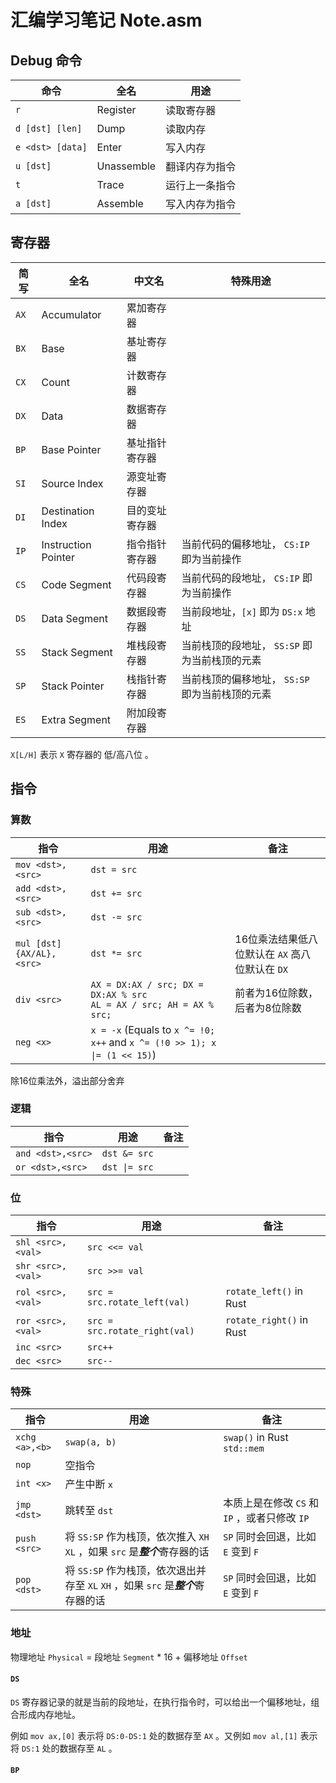 # 汇编学习笔记 Note.asm

## Debug 命令

| 命令             | 全名       | 用途           |
| ---------------- | ---------- | -------------- |
| `r`              | Register   | 读取寄存器     |
| `d [dst] [len]`  | Dump       | 读取内存       |
| `e <dst> [data]` | Enter      | 写入内存       |
| `u [dst]`        | Unassemble | 翻译内存为指令 |
| `t`              | Trace      | 运行上一条指令 |
| `a [dst]`        | Assemble   | 写入内存为指令 |

## 寄存器

| 简写 | 全名                | 中文名         | 特殊用途                                        |
| ---- | ------------------- | -------------- | ----------------------------------------------- |
| `AX` | Accumulator         | 累加寄存器     |                                                 |
| `BX` | Base                | 基址寄存器     |                                                 |
| `CX` | Count               | 计数寄存器     |                                                 |
| `DX` | Data                | 数据寄存器     |                                                 |
| `BP` | Base Pointer        | 基址指针寄存器 |                                                 |
| `SI` | Source Index        | 源变址寄存器   |                                                 |
| `DI` | Destination Index   | 目的变址寄存器 |                                                 |
| `IP` | Instruction Pointer | 指令指针寄存器 | 当前代码的偏移地址， `CS:IP` 即为当前操作       |
| `CS` | Code Segment        | 代码段寄存器   | 当前代码的段地址， `CS:IP` 即为当前操作         |
| `DS` | Data Segment        | 数据段寄存器   | 当前段地址，`[x]` 即为 `DS:x` 地址              |
| `SS` | Stack Segment       | 堆栈段寄存器   | 当前栈顶的段地址， `SS:SP` 即为当前栈顶的元素   |
| `SP` | Stack Pointer       | 栈指针寄存器   | 当前栈顶的偏移地址， `SS:SP` 即为当前栈顶的元素 |
| `ES` | Extra Segment       | 附加段寄存器   |                                                 |

`X[L/H]` 表示 `X` 寄存器的 低/高八位 。

## 指令

### 算数

| 指令                     | 用途                                                                       | 备注                                            |
| ------------------------ | -------------------------------------------------------------------------- | ----------------------------------------------- |
| `mov <dst>,<src>`        | `dst = src`                                                                |                                                 |
| `add <dst>,<src>`        | `dst += src`                                                               |                                                 |
| `sub <dst>,<src>`        | `dst -= src`                                                               |                                                 |
| `mul [dst]{AX/AL},<src>` | `dst *= src`                                                               | 16位乘法结果低八位默认在 `AX` 高八位默认在 `DX` |
| `div <src>`              | `AX = DX:AX / src; DX = DX:AX % src` </br> `AL = AX / src; AH = AX % src;` | 前者为16位除数，后者为8位除数                   |
| `neg <x>`                | `x = -x` (Equals to `x ^= !0; x++` and `x ^= (!0 >> 1); x \|= (1 << 15)`)  |

除16位乘法外，溢出部分舍弃

### 逻辑

| 指令              | 用途          | 备注 |
| ----------------- | ------------- | ---- |
| `and <dst>,<src>` | `dst &= src`  |      |
| `or <dst>,<src>`  | `dst \|= src` |      |

### 位

| 指令              | 用途                          | 备注                     |
| ----------------- | ----------------------------- | ------------------------ |
| `shl <src>,<val>` | `src <<= val`                 |                          |
| `shr <src>,<val>` | `src >>= val`                 |                          |
| `rol <src>,<val>` | `src = src.rotate_left(val)`  | `rotate_left()` in Rust  |
| `ror <src>,<val>` | `src = src.rotate_right(val)` | `rotate_right()` in Rust |
| `inc <src>`       | `src++`                       |                          |
| `dec <src>`       | `src--`                       |                          |

### 特殊

| 指令           | 用途                                                                        | 备注                                          |
| -------------- | --------------------------------------------------------------------------- | --------------------------------------------- |
| `xchg <a>,<b>` | `swap(a, b)`                                                                | `swap()` in Rust `std::mem`                   |
| `nop`          | 空指令                                                                      |                                               |
| `int <x>`      | 产生中断 `x`                                                                |                                               |
| `jmp <dst>`    | 跳转至 `dst`                                                                | 本质上是在修改 `CS` 和 `IP` ，或者只修改 `IP` |
| `push <src>`   | 将 `SS:SP` 作为栈顶，依次推入 `XH` `XL` ，如果 `src` 是***整个***寄存器的话       | `SP` 同时会回退，比如 `E` 变到 `F`            |
| `pop <dst>`    | 将 `SS:SP` 作为栈顶，依次退出并存至 `XL` `XH` ，如果 `src` 是***整个***寄存器的话 | `SP` 同时会回退，比如 `E` 变到 `F`            |

### 地址

物理地址 `Physical` = 段地址 `Segment` * 16 + 偏移地址 `Offset`

#### `DS`

`DS` 寄存器记录的就是当前的段地址，在执行指令时，可以给出一个偏移地址，组合形成内存地址。

例如 `mov ax,[0]` 表示将 `DS:0-DS:1` 处的数据存至 `AX` 。又例如 `mov al,[1]` 表示将 `DS:1` 处的数据存至 `AL` 。

#### `BP`
